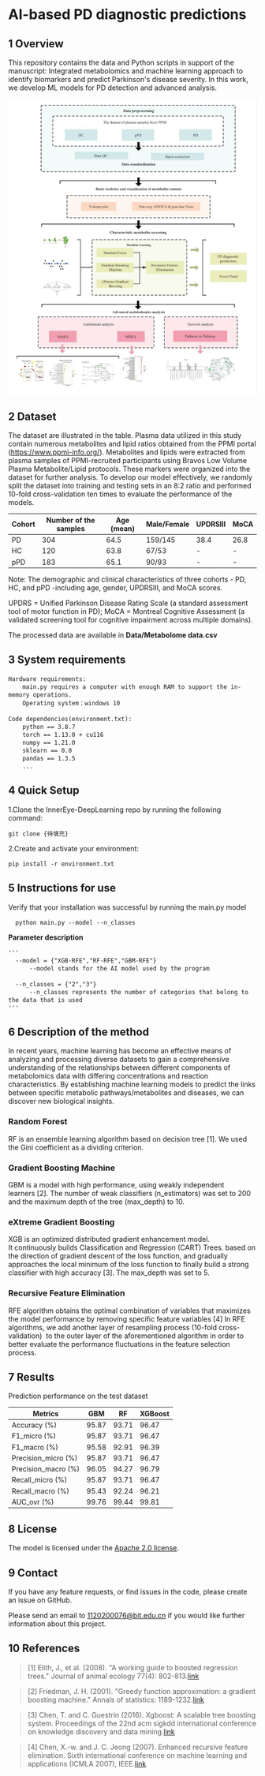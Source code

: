 # AI-based PD diagnostic predictions

## 1 Overview

This repository contains the data and Python scripts in support of the manuscript: Integrated metabolomics and machine learning approach to identify biomarkers and predict Parkinson's disease severity.  In this work, we develop ML models for PD detection and advanced analysis.

![image](https://github.com/ShiLab-GitHub/PD-metabolomics-AI/blob/main/pic/flow.jpg)

## 2 Dataset

The dataset are illustrated in the table. Plasma data utilized in this study contain numerous metabolites and lipid ratios obtained from the PPMI portal (https://www.ppmi-info.org/). Metabolites and lipids were extracted from plasma samples of PPMI-recruited participants using Bravos Low Volume Plasma Metabolite/Lipid protocols. These markers were organized into the dataset for further analysis. To develop our model effectively, we randomly split the dataset into training and testing sets in an 8:2 ratio and performed 10-fold cross-validation ten times to evaluate the performance of the models.

| Cohort | Number of the samples | Age (mean) | Male/Female | UPDRSⅢ | MoCA |
| ------ | --------------------- | ---------- | ----------- | ------ | ---- |
| PD     | 304                   | 64.5       | 159/145     | 38.4   | 26.8 |
| HC     | 120                   | 63.8       | 67/53       | -      | -    |
| pPD    | 183                   | 65.1       | 90/93       | -      | -    |

Note: The demographic and clinical characteristics of three cohorts - PD, HC, and pPD -including age, gender, UPDRSIII, and MoCA scores. 

UPDRS = Unified Parkinson Disease Rating Scale (a standard assessment tool of motor function in PD); MoCA = Montreal Cognitive Assessment (a validated screening tool for cognitive impairment across multiple domains).

The processed data are available in **Data/Metabolome data.csv**



## 3 System requirements

```
Hardware requirements: 
    main.py requires a computer with enough RAM to support the in-memory operations.
    Operating system：windows 10
    
Code dependencies(environment.txt):
    python == 3.8.7 
    torch == 1.13.0 + cu116
    numpy == 1.21.0
    sklearn == 0.0
    pandas == 1.3.5
    ...
```

4 Quick Setup
-----------

1.Clone the InnerEye-DeepLearning repo by running the following command:

```
git clone {待填充}
```

2.Create and activate your environment:

```
pip install -r environment.txt
```

## 5 Instructions for use

Verify that your installation was successful by running the main.py model

```
  python main.py --model --n_classes
```

**Parameter description**

```
'''
  --model = {"XGB-RFE","RF-RFE","GBM-RFE"}
      --model stands for the AI model used by the program
  
  --n_classes = {"2","3"}
      --n_classes represents the number of categories that belong to the data that is used
'''
```

## 6 Description of the method

In recent years, machine learning has become an effective means of analyzing and processing diverse datasets to gain a comprehensive understanding of the relationships between different components of metabolomics data with differing concentrations and reaction characteristics. By establishing machine learning models to predict the links between specific metabolic pathways/metabolites and diseases, we can discover new biological insights.

### Random Forest

RF is an ensemble learning algorithm based on decision tree [1]. We used the Gini coefficient as a dividing criterion.

### Gradient Boosting Machine

GBM is a model with high performance, using weakly independent learners [2]. The number of weak classifiers (n_estimators) was set to 200 and the maximum depth of the tree (max_depth) to 10.

### eXtreme Gradient Boosting

XGB is an optimized distributed gradient enhancement model. It continuously builds Classification and Regression (CART) Trees. based on the direction of gradient descent of the loss function, and gradually approaches the local minimum of the loss function to finally build a strong classifier with high accuracy [3]. The max_depth was set to 5.

### Recursive Feature Elimination

RFE algorithm obtains the optimal combination of variables that maximizes the model performance by removing specific feature variables [4] In RFE algorithms, we add another layer of resampling process (10-fold cross-validation)  to the outer layer of the aforementioned algorithm in order to better evaluate the performance fluctuations in the feature selection process.

## 7 Results

Prediction performance on the test dataset

| Metrics             | GBM   | RF    | XGBoost |
| ------------------- | ----- | ----- | ------- |
| Accuracy (%)        | 95.87 | 93.71 | 96.47   |
| F1_micro (%)        | 95.87 | 93.71 | 96.47   |
| F1_macro (%)        | 95.58 | 92.91 | 96.39   |
| Precision_micro (%) | 95.87 | 93.71 | 96.47   |
| Precision_macro (%) | 96.05 | 94.27 | 96.79   |
| Recall_micro (%)    | 95.87 | 93.71 | 96.47   |
| Recall_macro (%)    | 95.43 | 92.24 | 96.21   |
| AUC_ovr (%)         | 99.76 | 99.44 | 99.81   |

## 8 License

The model is licensed under the [Apache 2.0 license](LICENSE).

## 9 Contact

If you have any feature requests, or find issues in the code, please create an issue on GitHub.

Please send an email to 1120200076@bit.edu.cn if you would like further information about this project.

## 10 References

>  [1] Elith, J., et al. (2008). "A working guide to boosted regression trees." Journal of animal ecology 77(4): 802-813.[link](https://besjournals.onlinelibrary.wiley.com/doi/10.1111/j.1365-2656.2008.01390.x)

>  [2] Friedman, J. H. (2001). "Greedy function approximation: a gradient boosting machine." Annals of statistics: 1189-1232.[link](https://projecteuclid.org/journals/annals-of-statistics/volume-29/issue-5/Greedy-function-approximation-A-gradient-boosting-machine/10.1214/aos/1013203451.full)

>  [3] Chen, T. and C. Guestrin (2016). Xgboost: A scalable tree boosting system. Proceedings of the 22nd acm sigkdd international conference on knowledge discovery and data mining.[link](https://dl.acm.org/doi/10.1145/2939672.2939785)

>  [4] Chen, X.-w. and J. C. Jeong (2007). Enhanced recursive feature elimination. Sixth international conference on machine learning and applications (ICMLA 2007), IEEE.[link](https://ieeexplore.ieee.org/document/4457188)
